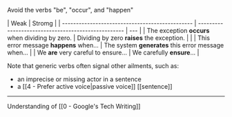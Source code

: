 Avoid the verbs "be", "occur", and "happen"

| Weak                                            | Stromg                                              |
| ----------------------------------------------- | --------------------------------------------------- | --- |
| The exception **occurs** when dividing by zero. | Dividing by zero **raises** the exception.          |     |
| This error message **happens** when...          | The system **generates** this error message when... |
| We **are** very careful to ensure...            | We carefully **ensure**...                          |

Note that generic verbs often signal other ailments, such as:

- an imprecise or missing actor in a sentence
- a [[4 - Prefer active voice|passive voice]] [[sentence]]

---

Understanding of [[0 - Google's Tech Writing]]

